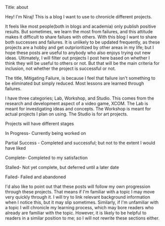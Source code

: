 Title: about

Hey! I'm Niraj! This is a blog I want to use to chronicle different projects.

It feels like most people(both in blogs and academia) only publish positive results. 
But sometimes, we learn the most from failures, and this attitude makes it difficult to share 
failues with others. 
With this blog I want to share both successes and failures. 
It is unlikely to be updated frequently, as these projects are a hobby and get outprioritized 
by other areas in my life; but I hope these posts are useful to anybody who also enjoys trying 
out new ideas.
Ultimately, I will filter out projects I post here based on whether I think they will be useful
to others or not. But that will be the main criteria for inclusion, not whether the project is
successful or not.

The title, Mitigating Failure, is because I feel that failure isn't something to be eliminated but simply reduced.
Most lessons are learned through failures.

I have three categories; Lab, Workshop, and Studio. This comes from the research and development aspect of a video game, XCOM. 
The Lab is meant for investigating ideas and concepts. 
The Workshop is meant for actual projects I plan on using.
The Studio is for art projects.

Projects will have different stages  

<span id="In-Progress">In Progress</span>- Currently being worked on

<span id="Partial-Success">Partial Success</span> - Completed and successful; but not to the extent I would have liked

<span id="Complete">Complete</span>- Completed to my satisfaction

<span id="Stalled">Stalled</span>- Not yet complete, but deferred until a later date

<span id="Failed">Failed</span>- Failed and abandoned

I'd also like to point out that these posts will follow my own progression through these projects. That means if
I'm familiar with a topic I may move very quickly through it. I will try to link relevant background 
information when I notice this, but it may slip sometimes. Similarly, if I'm unfamiliar with a topic I will
chronicle my learning process, which may bore readers who already are familiar with the topic. However, it is 
likely to be helpful to readers in a similar position to me; so I will not rewrite these sections either.
